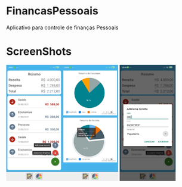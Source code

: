 # FinancasPessoais
Aplicativo para controle de finanças Pessoais
# ScreenShots
<img src="screenshots/main_activity.png" width ="150" ><img src="screenshots/graficos.jpeg" width ="150" > <img src="screenshots/adiciona_receita.jpeg" width ="150" >
